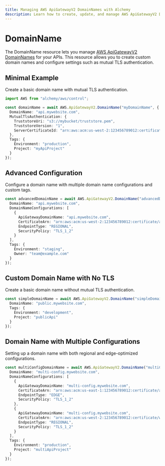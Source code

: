 ```yaml
---
title: Managing AWS ApiGatewayV2 DomainNames with Alchemy
description: Learn how to create, update, and manage AWS ApiGatewayV2 DomainNames using Alchemy Cloud Control.
---
```


# DomainName

The DomainName resource lets you manage [AWS ApiGatewayV2 DomainNames](https://docs.aws.amazon.com/apigatewayv2/latest/userguide/) for your APIs. This resource allows you to create custom domain names and configure settings such as mutual TLS authentication.

## Minimal Example

Create a basic domain name with mutual TLS authentication.

```ts
import AWS from "alchemy/aws/control";

const domainName = await AWS.ApiGatewayV2.DomainName("myDomainName", {
  DomainName: "api.mywebsite.com",
  MutualTlsAuthentication: {
    TruststoreUri: "s3://mybucket/truststore.pem",
    TruststoreVersion: "1",
    ServerCertificateId: "arn:aws:acm:us-west-2:123456789012:certificate/abcd1234-efgh-5678-ijkl-1234567890ab"
  },
  Tags: {
    Environment: "production",
    Project: "myApiProject"
  }
});
```

## Advanced Configuration

Configure a domain name with multiple domain name configurations and custom tags.

```ts
const advancedDomainName = await AWS.ApiGatewayV2.DomainName("advancedDomainName", {
  DomainName: "api.mywebsite.com",
  DomainNameConfigurations: [
    {
      ApiGatewayDomainName: "api.mywebsite.com",
      CertificateArn: "arn:aws:acm:us-west-2:123456789012:certificate/abcd1234-efgh-5678-ijkl-1234567890ab",
      EndpointType: "REGIONAL",
      SecurityPolicy: "TLS_1_2"
    }
  ],
  Tags: {
    Environment: "staging",
    Owner: "team@example.com"
  }
});
```

## Custom Domain Name with No TLS

Create a basic domain name without mutual TLS authentication.

```ts
const simpleDomainName = await AWS.ApiGatewayV2.DomainName("simpleDomainName", {
  DomainName: "public.mywebsite.com",
  Tags: {
    Environment: "development",
    Project: "publicApi"
  }
});
```

## Domain Name with Multiple Configurations

Setting up a domain name with both regional and edge-optimized configurations.

```ts
const multiConfigDomainName = await AWS.ApiGatewayV2.DomainName("multiConfigDomainName", {
  DomainName: "multi-config.mywebsite.com",
  DomainNameConfigurations: [
    {
      ApiGatewayDomainName: "multi-config.mywebsite.com",
      CertificateArn: "arn:aws:acm:us-east-1:123456789012:certificate/abcd1234-efgh-5678-ijkl-1234567890ab",
      EndpointType: "EDGE",
      SecurityPolicy: "TLS_1_2"
    },
    {
      ApiGatewayDomainName: "multi-config.mywebsite.com",
      CertificateArn: "arn:aws:acm:us-west-2:123456789012:certificate/wxyz1234-ijkl-5678-qrst-1234567890ab",
      EndpointType: "REGIONAL",
      SecurityPolicy: "TLS_1_2"
    }
  ],
  Tags: {
    Environment: "production",
    Project: "multiApiProject"
  }
});
```
